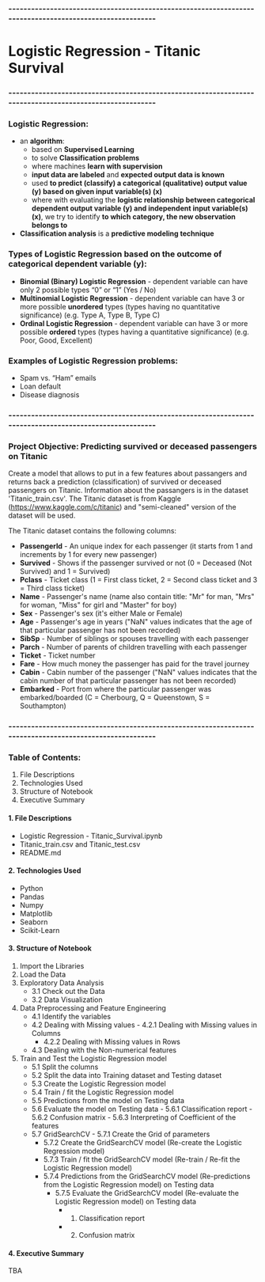 ### --------------------------------------------------------------------------------------------------------
# Logistic Regression - Titanic Survival
### --------------------------------------------------------------------------------------------------------

### Logistic Regression:
- an **algorithm**:
    - based on **Supervised Learning**
    - to solve **Classification problems**
    - where machines **learn with supervision**
    - **input data are labeled** and **expected output data is known**
    - used **to predict (classify) a categorical (qualitative) output value (y) based on given input variable(s) (x)**
    - where with evaluating the **logistic relationship between categorical dependent output variable (y) and independent input variable(s) (x)**, we try to identify **to which category, the new observation belongs to**
- **Classification analysis** is a **predictive modeling technique**

### Types of Logistic Regression based on the outcome of categorical dependent variable (y):
- **Binomial (Binary) Logistic Regression** - dependent variable can have only 2 possible types “0” or “1” (Yes / No)
- **Multinomial Logistic Regression** - dependent variable can have 3 or more possible **unordered** types (types having no quantitative significance) (e.g. Type A, Type B, Type C)
- **Ordinal Logistic Regression** - dependent variable can have 3 or more possible **ordered** types (types having a quantitative significance) (e.g. Poor, Good, Excellent)

### Examples of Logistic Regression problems:       
- Spam vs. “Ham” emails
- Loan default
- Disease diagnosis

### --------------------------------------------------------------------------------------------------------
### Project Objective: Predicting survived or deceased passengers on Titanic
Create a model that allows to put in a few features about passangers and returns back a prediction (classification) of survived or deceased passengers on Titanic. Information about the passangers is in the dataset 'Titanic_train.csv'. The Titanic dataset is from Kaggle (https://www.kaggle.com/c/titanic) and "semi-cleaned" version of the dataset will be used.

The Titanic dataset contains the following columns:
- **PassengerId** - An unique index for each passenger (it starts from 1 and increments by 1 for every new passenger)
- **Survived** - Shows if the passenger survived or not (0 = Deceased (Not Survived) and 1 = Survived)
- **Pclass** - Ticket class (1 = First class ticket, 2 = Second class ticket and 3 = Third class ticket)
- **Name** - Passenger's name (name also contain title: "Mr" for man, "Mrs" for woman, "Miss" for girl and "Master" for boy)
- **Sex** - Passenger's sex (it's either Male or Female)
- **Age** - Passenger's age in years ("NaN" values indicates that the age of that particular passenger has not been recorded)
- **SibSp** - Number of siblings or spouses travelling with each passenger
- **Parch** - Number of parents of children travelling with each passenger
- **Ticket** - Ticket number
- **Fare** - How much money the passenger has paid for the travel journey
- **Cabin** - Cabin number of the passenger ("NaN" values indicates that the cabin number of that particular passenger has not been recorded)
- **Embarked** - Port from where the particular passenger was embarked/boarded (C = Cherbourg, Q = Queenstown, S = Southampton)

### --------------------------------------------------------------------------------------------------------
### Table of Contents:
1. File Descriptions
2. Technologies Used
3. Structure of Notebook
4. Executive Summary

#### 1. File Descriptions
- Logistic Regression - Titanic_Survival.ipynb
- Titanic_train.csv and Titanic_test.csv
- README.md

#### 2. Technologies Used
- Python
- Pandas
- Numpy
- Matplotlib
- Seaborn
- Scikit-Learn

#### 3. Structure of Notebook
1. Import the Libraries
2. Load the Data
3. Exploratory Data Analysis
    - 3.1 Check out the Data
    - 3.2 Data Visualization
4. Data Preprocessing and Feature Engineering
    - 4.1 Identify the variables
    - 4.2 Dealing with Missing values
    	  - 4.2.1 Dealing with Missing values in Columns
       	- 4.2.2 Dealing with Missing values in Rows
    - 4.3 Dealing with the Non-numerical features
5. Train and Test the Logistic Regression model
    - 5.1 Split the columns
    - 5.2 Split the data into Training dataset and Testing dataset
    - 5.3 Create the Logistic Regression model
    - 5.4 Train / fit the Logistic Regression model
    - 5.5 Predictions from the model on Testing data
    - 5.6 Evaluate the model on Testing data
	      - 5.6.1 Classification report
	      - 5.6.2 Confusion matrix
	      - 5.6.3 Interpreting of Coefficient of the features
    - 5.7 GridSearchCV
	      - 5.7.1 Create the Grid of parameters
      	- 5.7.2 Create the GridSearchCV model (Re-create the Logistic Regression model)
      	- 5.7.3 Train / fit the GridSearchCV model (Re-train / Re-fit the Logistic Regression model)
      	- 5.7.4 Predictions from the GridSearchCV model (Re-predictions from the Logistic Regression model) on Testing data
	      - 5.7.5 Evaluate the GridSearchCV model (Re-evaluate the Logistic Regression model) on Testing data
	       	- 1. Classification report
        	- 2. Confusion matrix

#### 4. Executive Summary
TBA
